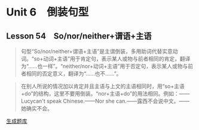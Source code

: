 ﻿ # Unit 6　倒装句型
 ## Lesson 54　So/nor/neither+谓语+主语
 
> 句型“So/nor/neither+谓语+主语”是主谓倒装，多用助词代替实意动词。“so+动词+主语”用于肯定句，表示某人或物与前者相同的肯定，翻译为“……也一样”。“neither/nor+动词+主语”用于否定句，表示某人或物与前者相同的否定意义，翻译为“……也不……”。

> 在别人所说的情况加以肯定并且主语与上文的主语相同时，用“so+主语+do”的结构，这里不要用倒装。“nor+主语+do”的用法相同。例如：——Lucycan't speak Chinese.——Nor she can.——露西不会说中文。——她确实不会。


 [生成题库](./sentence/f054.json)